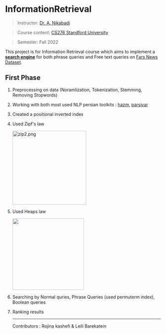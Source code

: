 # InformationRetrieval

> Instructor: [Dr. A. Nikabadi](https://scholar.google.com/citations?user=pSMNSZwAAAAJ&hl=en)

> Course content: [CS276 Standford University](https://web.stanford.edu/class/cs276/)

> Semester: Fall 2022


This project is for Information Retrieval course which aims to implement a **<u>search engine</u>** for both phrase queries and Free text queries on [Fars News Dataset](). 

## First Phase

1. Preprocessing on data (Noramlization, Tokenization, Stemming, Removing Stopwords)

2. Working with both most used NLP persian toolkits  : [hazm](https://github.com/roshan-research/hazm), [parsivar](https://github.com/ICTRC/Parsivar)

3. Created a positional inverted index

4. Used Zipf's law
   
   <img src="https://github.com/rojinakashefi/InformationRetrieval/blob/main/pictures/zip2.png" title="" alt="zip2.png" width="238">

5. Used Heaps law
   
   <img title="" src="https://github.com/rojinakashefi/InformationRetrieval/blob/main/pictures/heaps.png" alt="" width="231">

6. Searching by Normal quries, Phrase Queries (used permuterm index), Boolean queries

7. Ranking results
   
   ---
   
   Contributors : Rojina kashefi & Leili Barekatein
